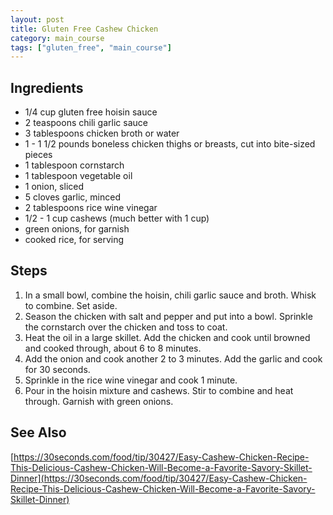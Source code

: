 ```yaml
---
layout: post
title: Gluten Free Cashew Chicken
category: main_course
tags: ["gluten_free", "main_course"]
---
```


## Ingredients

* 1/4 cup gluten free hoisin sauce
* 2 teaspoons chili garlic sauce
* 3 tablespoons chicken broth or water
* 1 - 1 1/2 pounds boneless chicken thighs or breasts, cut into bite-sized pieces
* 1 tablespoon cornstarch
* 1 tablespoon vegetable oil
* 1 onion, sliced
* 5 cloves garlic, minced
* 2 tablespoons rice wine vinegar
* 1/2 - 1 cup cashews (much better with 1 cup)
* green onions, for garnish 
* cooked rice, for serving

## Steps

1. In a small bowl, combine the hoisin, chili garlic sauce and broth. Whisk to combine. Set aside.
2. Season the chicken with salt and pepper and put into a bowl. Sprinkle the cornstarch over the chicken and toss to coat.
3. Heat the oil in a large skillet. Add the chicken and cook until browned and cooked through, about 6 to 8 minutes.
4. Add the onion and cook another 2 to 3 minutes. Add the garlic and cook for 30 seconds. 
5. Sprinkle in the rice wine vinegar and cook 1 minute.
6. Pour in the hoisin mixture and cashews. Stir to combine and heat through. Garnish with green onions. 


## See Also

[https://30seconds.com/food/tip/30427/Easy-Cashew-Chicken-Recipe-This-Delicious-Cashew-Chicken-Will-Become-a-Favorite-Savory-Skillet-Dinner](https://30seconds.com/food/tip/30427/Easy-Cashew-Chicken-Recipe-This-Delicious-Cashew-Chicken-Will-Become-a-Favorite-Savory-Skillet-Dinner)

